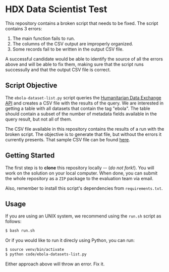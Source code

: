 # HDX Data Scientist Test
This repository contains a broken script that needs to be fixed. The script contains 3 errors:

1. The main function fails to run.
2. The columns of the CSV output are improperly organized.
3. Some records fail to be written in the output CSV file.

A successful candidate would be able to identify the source of all the errors above and will be able to fix them, making sure that the script runs successully and that the output CSV file is correct.

## Script Objective
The `ebola-dataset-list.py` script queries the [Humanitarian Data Exchange API](http://docs.ckan.org/) and creates a CSV file with the results of the query. We are interested in getting a table with all datasets that contain the tag "ebola". The table should contain a subset of the number of metadata fields available in the query result, but not all of them.

The CSV file available in this repository contains the results of a run with the broken script. The objective is to generate that file, but without the errors it currently presents. That sample CSV file can be found [here](data/dataset-list.csv).

## Getting Started
The first step is to **clone** this repository locally -- (*do not fork!*). You will work on the solution on your local computer. When done, you can submit the whole repository as a `ZIP` package to the evaluation team via email.

Also, remember to install this script's dependencies from `requirements.txt`.

## Usage
If you are using an UNIX system, we recommend using the `run.sh` script as follows:

```bash
$ bash run.sh
```

Or if you would like to run it direcly using Python, you can run:

```bash
$ source venv/bin/activate
$ python code/ebola-datasets-list.py
```

Either approach above will throw an error. Fix it.